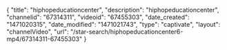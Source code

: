 {
    "title": "hiphopeducationcenter",
    "description": "hiphopeducationcenter",
    "channelid": "67314311",
    "videoid": "67455303",
    "date_created": "1471020315",
    "date_modified": "1471021743",
    "type": "captivate",
    "layout": "channelVideo",
    "url": "\/star-search\/hiphopeducationcenter6-mp4\/67314311-67455303"
}